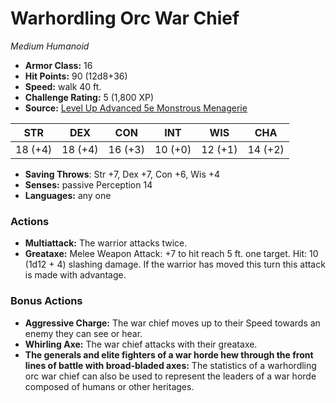 # Warhordling Orc War Chief

*Medium* *Humanoid*

- **Armor Class:** 16
- **Hit Points:** 90 (12d8+36)
- **Speed:** walk 40 ft.
- **Challenge Rating:** 5 (1,800 XP)
- **Source:** [Level Up Advanced 5e Monstrous Menagerie](https://www.levelup5e.com)

| STR | DEX | CON | INT | WIS | CHA |
| --- | --- | --- | --- | --- | --- |
| 18 (+4) | 18 (+4) | 16 (+3) | 10 (+0) | 12 (+1) | 14 (+2) |

- **Saving Throws**: Str +7, Dex +7, Con +6, Wis +4
- **Senses:** passive Perception 14
- **Languages:** any one
### Actions
- **Multiattack:** The warrior attacks twice.
- **Greataxe:** Melee Weapon Attack: +7 to hit  reach 5 ft.  one target. Hit: 10 (1d12 + 4) slashing damage. If the warrior has moved this turn  this attack is made with advantage.
### Bonus Actions
- **Aggressive Charge:** The war chief moves up to their Speed towards an enemy they can see or hear.
- **Whirling Axe:** The war chief attacks with their greataxe.
- **The generals and elite fighters of a war horde hew through the front lines of battle with broad-bladed axes:** The statistics of a warhordling orc war chief can also be used to represent the leaders of a war horde composed of humans or other heritages.
